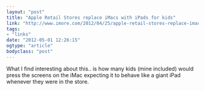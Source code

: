 ```yaml
---
layout: "post"
title: "Apple Retail Stores replace iMacs with iPads for kids"
link: "http://www.imore.com/2012/04/25/apple-retail-stores-replace-imacs-ipads-kids/"
tags: 
- "links"
date: "2012-05-01 12:26:15"
ogtype: "article"
bodyclass: "post"
---
```


What I find interesting about this.. is how many kids (mine included) would press the screens on the iMac expecting it to behave like a giant iPad whenever they were in the store.